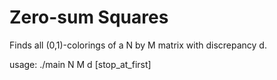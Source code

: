 # Zero-sum Squares

Finds all (0,1)-colorings of a N by M matrix with discrepancy d.

usage: ./main N M d [stop_at_first]
